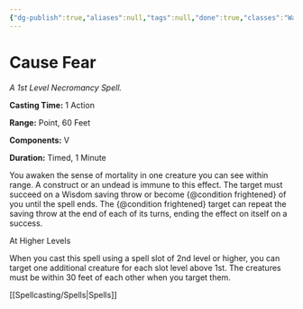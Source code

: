 ```yaml
---
{"dg-publish":true,"aliases":null,"tags":null,"done":true,"classes":"Warlock, Wizard,","spellLevel":1,"school":"Necromancy","source":"XGE","permalink":"/spells/cause-fear/","dgHomeLink":false,"dgPassFrontmatter":true}
---
```


# Cause Fear
*A 1st Level Necromancy Spell.*

**Casting Time:** 1 Action

**Range:** Point, 60 Feet

**Components:** V 

**Duration:** Timed, 1 Minute

You awaken the sense of mortality in one creature you can see within range. A construct or an undead is immune to this effect. The target must succeed on a Wisdom saving throw or become {@condition frightened} of you until the spell ends. The {@condition frightened} target can repeat the saving throw at the end of each of its turns, ending the effect on itself on a success.

At Higher Levels

When you cast this spell using a spell slot of 2nd level or higher, you can target one additional creature for each slot level above 1st. The creatures must be within 30 feet of each other when you target them.

[[Spellcasting/Spells|Spells]]